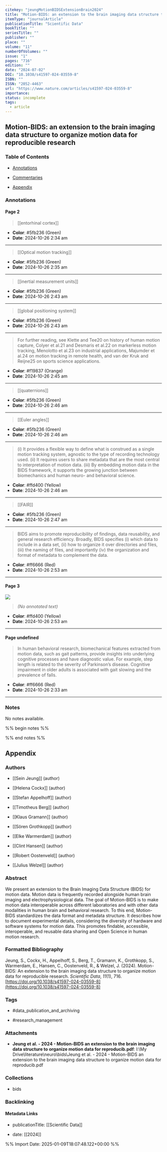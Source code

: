 ```yaml
---
citekey: "jeungMotionBIDSExtensionBrain2024"
title: "Motion-BIDS: an extension to the brain imaging data structure to organize motion data for reproducible research"
itemType: "journalArticle"
publicationTitle: "Scientific Data"
bookTitle: ""
seriesTitle: ""
publisher: ""
place: ""
volume: "11"
numberOfVolumes: ""
issue: "1"
pages: "716"
edition: ""
date: "2024-07-02"
DOI: "10.1038/s41597-024-03559-8"
ISBN: ""
ISSN: "2052-4463"
url: "https://www.nature.com/articles/s41597-024-03559-8"
importance: 
status: incomplete
tags:
  - article
---
```


## Motion-BIDS: an extension to the brain imaging data structure to organize motion data for reproducible research

### Table of Contents

- [Annotations](#annotations)

+ [Commentaries](#commentaries)

- [Appendix](#appendix)

### Annotations




#### Page 2








> [[entorhinal cortex]]





- **Color**: #5fb236 (Green)
- **Date**: 2024-10-26 2:34 am

---








> [[Optical motion tracking]]





- **Color**: #5fb236 (Green)
- **Date**: 2024-10-26 2:35 am

---








> [[inertial measurement units]]





- **Color**: #5fb236 (Green)
- **Date**: 2024-10-26 2:43 am

---








> [[global positioning system]]





- **Color**: #5fb236 (Green)
- **Date**: 2024-10-26 2:43 am

---







> For further reading, see Klette and Tee20 on history of human motion capture, Colyer et al.21 and Desmaris  et al.22 on markerless motion tracking, Menolotto et al.23 on industrial applications, Majumder et al.24 on motion  tracking in remote health, and van der Kruk and Reijne25 on sports science applications.





- **Color**: #f19837 (Orange)
- **Date**: 2024-10-26 2:45 am

---








> [[quaternions]]





- **Color**: #5fb236 (Green)
- **Date**: 2024-10-26 2:46 am

---








> [[Euler angles]]





- **Color**: #5fb236 (Green)
- **Date**: 2024-10-26 2:46 am

---







> (i) It provides a flexible way to define what is construed as a single motion tracking system, agnostic to the type of recording technology used. (ii) It requires users to share metadata that are the most central to interpretation of motion data. (iii) By embedding motion data in the BIDS framework, it supports the growing junction between biomechanics and human neuro- and behavioral science.





- **Color**: #ffd400 (Yellow)
- **Date**: 2024-10-26 2:46 am

---








> [[FAIR]]





- **Color**: #5fb236 (Green)
- **Date**: 2024-10-26 2:47 am

---







> BIDS aims to promote reproducibility of findings, data reusability, and general research efficiency. Broadly, BIDS specifies (i) which data to include in a data set, (ii) how to organize it over directories and files, (iii) the naming of files, and importantly (iv) the organization and format of metadata to complement the data.





- **Color**: #ff6666 (Red)
- **Date**: 2024-10-26 2:53 am

---



#### Page 3




![](<0 - Supplementary/images/jeungMotionBIDSExtensionBrain2024.md/image-3-x85-y377.png>)



> *(No annotated text)*




- **Color**: #ffd400 (Yellow)
- **Date**: 2024-10-26 2:53 am

---



#### Page undefined







> In human behavioral research, biomechanical features extracted from motion data, such as gait patterns, provide insights into underlying cognitive processes and have diagnostic value. For example, step length is related to the severity of Parkinson’s disease. Cognitive impairment in older adults is associated with gait slowing and the prevalence of falls.





- **Color**: #ff6666 (Red)
- **Date**: 2024-10-26 2:33 am

---





### Notes


No notes available.


%% begin notes %%

<!-- Write your personal notes here -->

%% end notes %%

## Appendix

### Authors


- [[Sein Jeung]] (author)

- [[Helena Cockx]] (author)

- [[Stefan Appelhoff]] (author)

- [[Timotheus Berg]] (author)

- [[Klaus Gramann]] (author)

- [[Sören Grothkopp]] (author)

- [[Elke Warmerdam]] (author)

- [[Clint Hansen]] (author)

- [[Robert Oostenveld]] (author)

- [[Julius Welzel]] (author)



### Abstract

We present an extension to the Brain Imaging Data Structure (BIDS) for motion data. Motion data is frequently recorded alongside human brain imaging and electrophysiological data. The goal of Motion-BIDS is to make motion data interoperable across different laboratories and with other data modalities in human brain and behavioral research. To this end, Motion-BIDS standardizes the data format and metadata structure. It describes how to document experimental details, considering the diversity of hardware and software systems for motion data. This promotes findable, accessible, interoperable, and reusable data sharing and Open Science in human motion research.


### Formatted Bibliography

Jeung, S., Cockx, H., Appelhoff, S., Berg, T., Gramann, K., Grothkopp, S., Warmerdam, E., Hansen, C., Oostenveld, R., & Welzel, J. (2024). Motion-BIDS: An extension to the brain imaging data structure to organize motion data for reproducible research. _Scientific Data_, _11_(1), 716. [https://doi.org/10.1038/s41597-024-03559-8](https://doi.org/10.1038/s41597-024-03559-8)


### Tags


- #data_publication_and_archiving

- #research_management




### Attachments


- **Jeung et al. - 2024 - Motion-BIDS an extension to the brain imaging data structure to organize motion data for reproducib.pdf**: I:\My Drive\literature\neuro\bids\Jeung et al. - 2024 - Motion-BIDS an extension to the brain imaging data structure to organize motion data for reproducib.pdf




### Collections


- bids





### Backlinking


#### Metadata Links


- publicationTitle: [[Scientific Data]]




- date: [[2024]]






%% Import Date: 2025-01-09T18:07:48.122+00:00 %%
